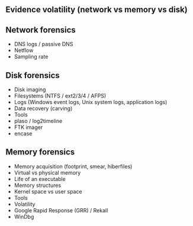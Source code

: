 ## Evidence volatility (network vs memory vs disk)

## Network forensics
- DNS logs / passive DNS
- Netflow
- Sampling rate

## Disk forensics
- Disk imaging
- Filesystems (NTFS / ext2/3/4 / AFPS)
- Logs (Windows event logs, Unix system logs, application logs)
- Data recovery (carving)
- Tools
- plaso / log2timeline
- FTK imager
- encase

## Memory forensics
- Memory acquisition (footprint, smear, hiberfiles)
- Virtual vs physical memory
- Life of an executable
- Memory structures
- Kernel space vs user space
- Tools
- Volatility
- Google Rapid Response (GRR) / Rekall
- WinDbg
